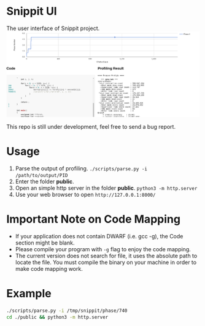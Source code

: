 # Snippit UI
The user interface of Snippit project.
![Image of Snippit](/images/snippit.png?raw=true "Sample Image")

This repo is still under development, feel free to send a bug report.

# Usage
1. Parse the output of profiling. `./scripts/parse.py -i /path/to/output/PID`
2. Enter the folder __public__.
3. Open an simple http server in the folder __public__. `python3 -m http.server`
4. Use your web browser to open `http://127.0.0.1:8000/`

# Important Note on Code Mapping
* If your application does not contain DWARF (i.e. gcc -g), the Code section might be blank.
* Please compile your program with `-g` flag to enjoy the code mapping.
* The current version does not search for file, it uses the absolute path to locate the file.
You must compile the binary on your machine in order to make code mapping work.

# Example
``` bash
./scripts/parse.py -i /tmp/snippit/phase/740
cd ./public && python3 -m http.server
```

